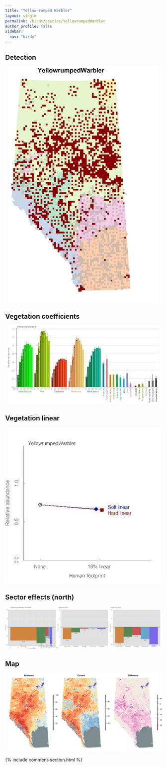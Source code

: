 ```yaml
---
title: "Yellow-rumped Warbler"
layout: single
permalink: /birds/species/YellowrumpedWarbler
author_profile: false
sidebar:
  nav: "birds"
---
```


<h2>Detection</h2>

![](/assets/images/birds/YellowrumpedWarbler/det.jpg)

<h2>Vegetation coefficients</h2>

![](/assets/images/birds/YellowrumpedWarbler/veghf.jpg)

<h2>Vegetation linear</h2>

![](/assets/images/birds/YellowrumpedWarbler/lin-north.jpg)

<h2>Sector effects (north)</h2>

![](/assets/images/birds/YellowrumpedWarbler/sector-north.jpg)

<h2>Map</h2>

![](/assets/images/birds/YellowrumpedWarbler/map.jpg)

{% include comment-section.html %}
